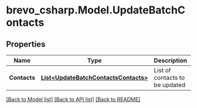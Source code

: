 # brevo_csharp.Model.UpdateBatchContacts
## Properties

Name | Type | Description | Notes
------------ | ------------- | ------------- | -------------
**Contacts** | [**List&lt;UpdateBatchContactsContacts&gt;**](UpdateBatchContactsContacts.md) | List of contacts to be updated | [optional] 

[[Back to Model list]](../README.md#documentation-for-models) [[Back to API list]](../README.md#documentation-for-api-endpoints) [[Back to README]](../README.md)

